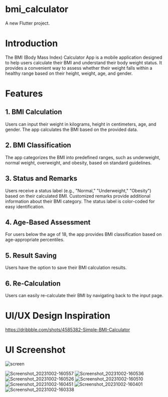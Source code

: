 # bmi_calculator

A new Flutter project.

# Introduction
The BMI (Body Mass Index) Calculator App is a mobile application designed to help users calculate their BMI and understand their body weight status. It provides a convenient way to assess whether their weight falls within a healthy range based on their height, weight, age, and gender.

# Features
## 1. BMI Calculation
Users can input their weight in kilograms, height in centimeters, age, and gender.
The app calculates the BMI based on the provided data.
## 2. BMI Classification
The app categorizes the BMI into predefined ranges, such as underweight, normal weight, overweight, and obesity, based on standard guidelines.
## 3. Status and Remarks
Users receive a status label (e.g., "Normal," "Underweight," "Obesity") based on their calculated BMI.
Customized remarks provide additional information about their BMI category.
The status label is color-coded for easy identification.
## 4. Age-Based Assessment
For users below the age of 18, the app provides BMI classification based on age-appropriate percentiles.
## 5. Result Saving
Users have the option to save their BMI calculation results.
## 6. Re-Calculation
Users can easily re-calculate their BMI by navigating back to the input page.

# UI/UX Design Inspiration
https://dribbble.com/shots/4585382-Simple-BMI-Calculator

# UI Screenshot
![screen](https://github.com/zeeshi2k1/bmi_calculator/assets/130665895/6fde4ef7-40a8-4db6-9a5e-9651ce03bc02)

![Screenshot_20231002-160557](https://github.com/zeeshi2k1/bmi_calculator/assets/130665895/23ec4284-68cd-4894-b9d6-e98d5d97aeb8)
![Screenshot_20231002-160536](https://github.com/zeeshi2k1/bmi_calculator/assets/130665895/0a555845-0172-44fe-8d9d-2aed4bb7889b)
![Screenshot_20231002-160526](https://github.com/zeeshi2k1/bmi_calculator/assets/130665895/9319f5fa-6d87-418e-837a-ef288ee523a5)
![Screenshot_20231002-160510](https://github.com/zeeshi2k1/bmi_calculator/assets/130665895/1cc0dfad-c8fa-435d-b058-e1a4b553e3b4)
![Screenshot_20231002-160451](https://github.com/zeeshi2k1/bmi_calculator/assets/130665895/eddac781-1ff8-48ff-a426-e21bbbb42708)
![Screenshot_20231002-160401](https://github.com/zeeshi2k1/bmi_calculator/assets/130665895/d3184458-2b59-444b-b672-228d1cca237e)
![Screenshot_20231002-160338](https://github.com/zeeshi2k1/bmi_calculator/assets/130665895/5f480ca5-d6d9-4d77-9e37-ddeb6e61b013)
